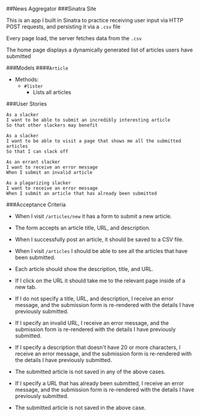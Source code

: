 ##News Aggregator
###Sinatra Site

This is an app I built in Sinatra to practice receiving user input via HTTP POST requests, and persisting it via a `.csv` file

Every page load, the server fetches data from the `.csv`

The home page displays a dynamically generated list of articles users have submitted

###Models
####`Article`
* Methods:
  * `#lister`
    * Lists all articles

###User Stories

```no-highlight
As a slacker
I want to be able to submit an incredibly interesting article
So that other slackers may benefit
```

```no-highlight
As a slacker
I want to be able to visit a page that shows me all the submitted articles
So that I can slack off
```

```no-highlight
As an errant slacker
I want to receive an error message
When I submit an invalid article
```

```no-highlight
As a plagarizing slacker
I want to receive an error message
When I submit an article that has already been submitted
```

###Acceptance Criteria

* When I visit `/articles/new` it has a form to submit a new article.
* The form accepts an article title, URL, and description.
* When I successfully post an article, it should be saved to a CSV file.

* When I visit `/articles` I should be able to see all the articles that have been submitted.
* Each article should show the description, title, and URL.
* If I click on the URL it should take me to the relevant page inside of a new tab.

* If I do not specify a title, URL, and description, I receive an error message, and the submission form is re-rendered with the details I have previously submitted.
* If I specify an invalid URL, I receive an error message, and the submission form is re-rendered with the details I have previously submitted.
* If I specify a description that doesn't have 20 or more characters, I receive an error message, and the submission form is re-rendered with the details I have previously submitted.
* The submitted article is not saved in any of the above cases.

* If I specify a URL that has already been submitted, I receive an error message, and the submission form is re-rendered with the details I have previously submitted.
* The submitted article is not saved in the above case.

